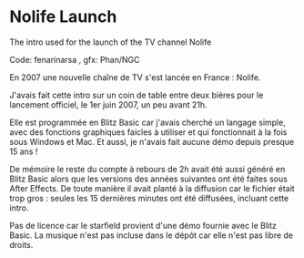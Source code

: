 # Nolife Launch
The intro used for the launch of the TV channel Nolife

Code: fenarinarsa , gfx: Phan/NGC 

En 2007 une nouvelle chaîne de TV s'est lancée en France : Nolife.

J'avais fait cette intro sur un coin de table entre deux bières pour le lancement officiel, le 1er juin 2007, un peu avant 21h.

Elle est programmée en Blitz Basic car j'avais cherché un langage simple, avec des fonctions graphiques faicles à utiliser et qui fonctionnait à la fois sous Windows et Mac. Et aussi, je n'avais fait aucune démo depuis presque 15 ans !

De mémoire le reste du compte à rebours de 2h avait été aussi généré en Blitz Basic alors que les versions des années suivantes ont été faites sous After Effects. De toute manière il avait planté à la diffusion car le fichier était trop gros : seules les 15 dernières minutes ont été diffusées, incluant cette intro.

Pas de licence car le starfield provient d'une démo fournie avec le Blitz Basic.
La musique n'est pas incluse dans le dépôt car elle n'est pas libre de droits.
